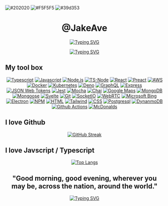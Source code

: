 ![#202020](https://via.placeholder.com/16/202020/000000?text=+)
![#F5F5F5](https://via.placeholder.com/16/F5F5F5/000000?text=+)
![#39d353](https://via.placeholder.com/16/39d353/000000?text=+)

<h1 color=#F5F5F5 align=center>@JakeAve</h1>

<div align=center>

[![Typing SVG](https://readme-typing-svg.herokuapp.com?font=Chakra+Petch&size=50&duration=2000&pause=1000&color=39D353&center=true&multiline=true&repeat=false&width=1000&height=250&lines=Hello!+Thanks+for+surfing+by+%F0%9F%98%80;My+name+is+Jake+%F0%9F%91%A8%E2%80%8D%F0%9F%92%BB;I'm+a+full-stack+Javascript+developer+%F0%9F%9A%80;Let's+build+something!+%F0%9F%9B%A0)](https://git.io/typing-svg)

[![Typing SVG](https://readme-typing-svg.herokuapp.com?font=Chakra+Petch&size=50&duration=1&pause=200&color=F5F5F5&center=true&vCenter=true&width=1000&height=100&lines=%F0%9F%8F%9D%EF%B8%8F%F0%9F%8C%8A%F0%9F%8C%8A%F0%9F%8C%8A%F0%9F%8C%8A%F0%9F%8C%8A%F0%9F%8C%8A%F0%9F%8C%8A%F0%9F%8F%84%E2%80%8D%E2%99%82%EF%B8%8F;%F0%9F%8F%9D%EF%B8%8F%F0%9F%8C%8A%F0%9F%8C%8A%F0%9F%8C%8A%F0%9F%8C%8A%F0%9F%8C%8A%F0%9F%8C%8A%F0%9F%8F%84%E2%80%8D%E2%99%82%EF%B8%8F%F0%9F%8C%8A;%F0%9F%8F%9D%EF%B8%8F%F0%9F%8C%8A%F0%9F%8C%8A%F0%9F%8C%8A%F0%9F%8C%8A%F0%9F%8C%8A%F0%9F%8F%84%E2%80%8D%E2%99%82%EF%B8%8F%F0%9F%8C%8A%F0%9F%8C%8A;%F0%9F%8F%9D%EF%B8%8F%F0%9F%8C%8A%F0%9F%8C%8A%F0%9F%8C%8A%F0%9F%8C%8A%F0%9F%8F%84%E2%80%8D%E2%99%82%EF%B8%8F%F0%9F%8C%8A%F0%9F%8C%8A%F0%9F%8C%8A;%F0%9F%8F%9D%EF%B8%8F%F0%9F%8C%8A%F0%9F%8C%8A%F0%9F%8C%8A%F0%9F%8C%8A%F0%9F%8F%84%E2%80%8D%E2%99%82%EF%B8%8F%F0%9F%8C%8A%F0%9F%8C%8A%F0%9F%8C%8A;%F0%9F%8F%9D%EF%B8%8F%F0%9F%8C%8A%F0%9F%8C%8A%F0%9F%8C%8A%F0%9F%8F%84%E2%80%8D%E2%99%82%EF%B8%8F%F0%9F%8C%8A%F0%9F%8C%8A%F0%9F%8C%8A%F0%9F%8C%8A;%F0%9F%8F%9D%EF%B8%8F%F0%9F%8C%8A%F0%9F%8C%8A%F0%9F%8F%84%E2%80%8D%E2%99%82%EF%B8%8F%F0%9F%8C%8A%F0%9F%8C%8A%F0%9F%8C%8A%F0%9F%8C%8A%F0%9F%8C%8A;%F0%9F%8F%9D%EF%B8%8F%F0%9F%8C%8A%F0%9F%8F%84%E2%80%8D%E2%99%82%EF%B8%8F%F0%9F%8C%8A%F0%9F%8C%8A%F0%9F%8C%8A%F0%9F%8C%8A%F0%9F%8C%8A%F0%9F%8C%8A;%F0%9F%8F%9D%EF%B8%8F%F0%9F%8F%84%E2%80%8D%E2%99%82%EF%B8%8F%F0%9F%8C%8A%F0%9F%8C%8A%F0%9F%8C%8A%F0%9F%8C%8A%F0%9F%8C%8A%F0%9F%8C%8A%F0%9F%8C%8A;%F0%9F%8F%9D%EF%B8%8F%F0%9F%8F%84%E2%80%8D%E2%99%82%EF%B8%8F%F0%9F%8C%8A%F0%9F%8C%8A%F0%9F%8C%8A%F0%9F%8C%8A%F0%9F%8C%8A%F0%9F%8C%8A%F0%9F%8C%8A;%F0%9F%8F%9D%EF%B8%8F%F0%9F%8C%8A%F0%9F%8F%84%E2%80%8D%E2%99%82%EF%B8%8F%F0%9F%8C%8A%F0%9F%8C%8A%F0%9F%8C%8A%F0%9F%8C%8A%F0%9F%8C%8A%F0%9F%8C%8A;%F0%9F%8F%9D%EF%B8%8F%F0%9F%8C%8A%F0%9F%8C%8A%F0%9F%8F%84%E2%80%8D%E2%99%82%EF%B8%8F%F0%9F%8C%8A%F0%9F%8C%8A%F0%9F%8C%8A%F0%9F%8C%8A%F0%9F%8C%8A;%F0%9F%8F%9D%EF%B8%8F%F0%9F%8C%8A%F0%9F%8C%8A%F0%9F%8C%8A%F0%9F%8F%84%E2%80%8D%E2%99%82%EF%B8%8F%F0%9F%8C%8A%F0%9F%8C%8A%F0%9F%8C%8A%F0%9F%8C%8A;%F0%9F%8F%9D%EF%B8%8F%F0%9F%8C%8A%F0%9F%8C%8A%F0%9F%8C%8A%F0%9F%8C%8A%F0%9F%8F%84%E2%80%8D%E2%99%82%EF%B8%8F%F0%9F%8C%8A%F0%9F%8C%8A%F0%9F%8C%8A;%F0%9F%8F%9D%EF%B8%8F%F0%9F%8C%8A%F0%9F%8C%8A%F0%9F%8C%8A%F0%9F%8C%8A%F0%9F%8C%8A%F0%9F%8F%84%E2%80%8D%E2%99%82%EF%B8%8F%F0%9F%8C%8A%F0%9F%8C%8A;%F0%9F%8F%9D%EF%B8%8F%F0%9F%8C%8A%F0%9F%8C%8A%F0%9F%8C%8A%F0%9F%8C%8A%F0%9F%8C%8A%F0%9F%8C%8A%F0%9F%8F%84%E2%80%8D%E2%99%82%EF%B8%8F%F0%9F%8C%8A;%F0%9F%8F%9D%EF%B8%8F%F0%9F%8C%8A%F0%9F%8C%8A%F0%9F%8C%8A%F0%9F%8C%8A%F0%9F%8C%8A%F0%9F%8C%8A%F0%9F%8C%8A%F0%9F%8F%84%E2%80%8D%E2%99%82%EF%B8%8F)](https://git.io/typing-svg)


</div>

<h2 color=#f5f5f5>My tool box</h2>
<div align=center>

[![Typescript](https://img.shields.io/badge/TypeScript-3178C6.svg?style=for-the-badge&logo=TypeScript&logoColor=white)](https://home.aveek.io/GitHub-Profile-Badges)
[![Javascript](https://img.shields.io/badge/JavaScript-F7DF1E.svg?style=for-the-badge&logo=JavaScript&logoColor=black)](https://home.aveek.io/GitHub-Profile-Badges)
[![Node.js](https://img.shields.io/badge/Node.js-339933.svg?style=for-the-badge&logo=nodedotjs&logoColor=white)](https://home.aveek.io/GitHub-Profile-Badges)
[![TS-Node](https://img.shields.io/badge/tsnode-3178C6.svg?style=for-the-badge&logo=ts-node&logoColor=white)](https://home.aveek.io/GitHub-Profile-Badges)
[![React](https://img.shields.io/badge/React-61DAFB.svg?style=for-the-badge&logo=React&logoColor=black)](https://home.aveek.io/GitHub-Profile-Badges)
[![Preact](https://img.shields.io/badge/Preact-673AB8.svg?style=for-the-badge&logo=Preact&logoColor=white)](https://home.aveek.io/GitHub-Profile-Badges)
[![AWS](https://img.shields.io/badge/Amazon%20AWS-232F3E.svg?style=for-the-badge&logo=Amazon-AWS&logoColor=white)](https://home.aveek.io/GitHub-Profile-Badges)
[![Docker](https://img.shields.io/badge/Docker-2496ED.svg?style=for-the-badge&logo=Docker&logoColor=white)](https://home.aveek.io/GitHub-Profile-Badges)
[![Kubernetes](https://img.shields.io/badge/Kubernetes-326CE5.svg?style=for-the-badge&logo=Kubernetes&logoColor=white)](https://home.aveek.io/GitHub-Profile-Badges)
[![Deno](https://img.shields.io/badge/Deno-000000.svg?style=for-the-badge&logo=Deno&logoColor=white)](https://home.aveek.io/GitHub-Profile-Badges)
[![GraphQL](https://img.shields.io/badge/GraphQL-E10098.svg?style=for-the-badge&logo=GraphQL&logoColor=white)](https://home.aveek.io/GitHub-Profile-Badges)
[![Express](https://img.shields.io/badge/Express-000000.svg?style=for-the-badge&logo=Express&logoColor=white)](https://home.aveek.io/GitHub-Profile-Badges)
[![JSON Web Tokens](https://img.shields.io/badge/JSON%20Web%20Tokens-000000.svg?style=for-the-badge&logo=JSON-Web-Tokens&logoColor=white)](https://home.aveek.io/GitHub-Profile-Badges)
[![Jest](https://img.shields.io/badge/Jest-C21325.svg?style=for-the-badge&logo=Jest&logoColor=white)](https://home.aveek.io/GitHub-Profile-Badges)
[![Mocha](https://img.shields.io/badge/Mocha-8D6748.svg?style=for-the-badge&logo=Mocha&logoColor=white)](https://home.aveek.io/GitHub-Profile-Badges)
[![Chai](https://img.shields.io/badge/Chai-A30701.svg?style=for-the-badge&logo=Chai&logoColor=white)](https://home.aveek.io/GitHub-Profile-Badges)
[![Google Maps](https://img.shields.io/badge/Google%20Maps-4285F4.svg?style=for-the-badge&logo=Google-Maps&logoColor=white)](https://home.aveek.io/GitHub-Profile-Badges)
[![MongoDB](https://img.shields.io/badge/MongoDB-47A248.svg?style=for-the-badge&logo=MongoDB&logoColor=white)](https://home.aveek.io/GitHub-Profile-Badges)
[![Mongoose](https://img.shields.io/badge/Mongoose-880000.svg?style=for-the-badge&logo=Mongoose&logoColor=white)](https://home.aveek.io/GitHub-Profile-Badges)
[![Svelte](https://img.shields.io/badge/Svelte-FF3E00.svg?style=for-the-badge&logo=Svelte&logoColor=white)](https://home.aveek.io/GitHub-Profile-Badges)
[![Git](https://img.shields.io/badge/Git-F05032.svg?style=for-the-badge&logo=Git&logoColor=white)](https://home.aveek.io/GitHub-Profile-Badges)
[![SocketIO](https://img.shields.io/badge/Socket.io-010101.svg?style=for-the-badge&logo=socketdotio&logoColor=white)](https://home.aveek.io/GitHub-Profile-Badges)
[![WebRTC](https://img.shields.io/badge/WebRTC-333333.svg?style=for-the-badge&logo=WebRTC&logoColor=white)](https://home.aveek.io/GitHub-Profile-Badges)
[![Microsoft Bing](https://img.shields.io/badge/Microsoft%20Bing-258FFA.svg?style=for-the-badge&logo=Microsoft-Bing&logoColor=white)](https://home.aveek.io/GitHub-Profile-Badges)
[![Electron](https://img.shields.io/badge/Electron-47848F.svg?style=for-the-badge&logo=Electron&logoColor=white)](https://home.aveek.io/GitHub-Profile-Badges)
[![NPM](https://img.shields.io/badge/npm-CB3837.svg?style=for-the-badge&logo=npm&logoColor=white)](https://home.aveek.io/GitHub-Profile-Badges)
[![HTML](https://img.shields.io/badge/HTML5-E34F26.svg?style=for-the-badge&logo=HTML5&logoColor=white)](https://home.aveek.io/GitHub-Profile-Badges)
[![Tailwind](https://img.shields.io/badge/Tailwind%20CSS-06B6D4.svg?style=for-the-badge&logo=Tailwind-CSS&logoColor=white)](https://home.aveek.io/GitHub-Profile-Badges)
[![CSS](https://img.shields.io/badge/CSS3-1572B6.svg?style=for-the-badge&logo=CSS3&logoColor=white)](https://home.aveek.io/GitHub-Profile-Badges)
[![Postgresql](https://img.shields.io/badge/PostgreSQL-4169E1.svg?style=for-the-badge&logo=PostgreSQL&logoColor=white)](https://home.aveek.io/GitHub-Profile-Badges)
[![DynanmoDB](https://img.shields.io/badge/Amazon%20DynamoDB-4053D6.svg?style=for-the-badge&logo=Amazon-DynamoDB&logoColor=white)](https://home.aveek.io/GitHub-Profile-Badges)
[![Github Actions](https://img.shields.io/badge/GitHub%20Actions-2088FF.svg?style=for-the-badge&logo=GitHub-Actions&logoColor=white)](https://home.aveek.io/GitHub-Profile-Badges)
[![McDonalds](https://img.shields.io/badge/McDonald's-FBC817.svg?style=for-the-badge&logo=McDonald's&logoColor=black)](https://home.aveek.io/GitHub-Profile-Badges)

</div>
<h2 color=#f5f5f5 >I love Github</h2>

<div align=center>
  
[![GitHub Streak](http://github-readme-streak-stats.herokuapp.com?user=jakeave&theme=github-dark&mode=weekly&fire=39D353)](https://git.io/streak-stats)

</div>

<h2 color=#f5f5f5 >I love Javscript / Typescript</h2>

<div align=center>
  
[![Top Langs](https://github-readme-stats.vercel.app/api/top-langs/?username=jakeave&layout=donut&hide_title=true&theme=dark&count_private=true)](https://github.com/anuraghazra/github-readme-stats)

</div>

<h2 color=#f5f5f5 align=center>"Good morning, good evening, wherever you may be, across the nation, around the world."</h2>

<div align=center>

[![Typing SVG](https://readme-typing-svg.herokuapp.com?font=Chakra+Petch&size=50&duration=1&pause=200&color=39D353&center=true&vCenter=true&width=1000&height=70&lines=%F0%9F%8C%8E;%F0%9F%8C%8D;%F0%9F%8C%8F)](https://git.io/typing-svg)


</div>


